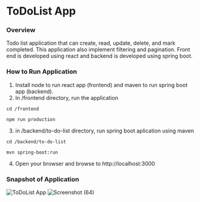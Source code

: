 # ToDoList App

### Overview
Todo list application that can create, read, update, delete, and mark completed. This application also implement filtering and pagination. Front end is developed using react and backend is developed using spring boot.

### How to Run Application

1. Install node to run react app (frontend) and maven to run spring boot app (backend).
2. In /frontend directory, run the application

`cd /frontend`

`npm run production`   

3. in /backend/to-do-list directory, run spring boot aplication using maven

`cd /backend/to-do-list`

`mvn spring-boot:run`    
   
4. Open your browser and browse to http://localhost:3000    
   
### Snapshot of Application   
        
![ToDoList App](https://postimg.cc/gw0ZmGhr) 
![Screenshot (64)](https://github.com/luckydubey18/To-do-list/assets/116135685/ec9458f2-ff83-4893-a684-52dbfbee8994)
        
